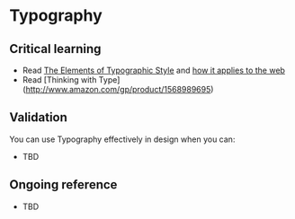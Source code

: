 Typography
=====

Critical learning
-----------------

* Read [The Elements of Typographic Style](http://www.amazon.com/gp/product/0881792063) and [how it applies to the web](http://webtypography.net/)
* Read [Thinking with Type] (http://www.amazon.com/gp/product/1568989695)

Validation
----------

You can use Typography effectively in design when you can:

* TBD

Ongoing reference
-----------------

* TBD



